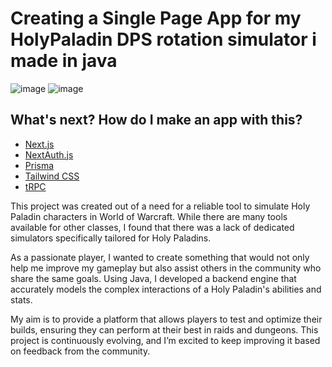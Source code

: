 # Creating a Single Page App for my HolyPaladin DPS rotation simulator i made in java
![image](https://github.com/user-attachments/assets/7d83606b-63c2-45cd-ac8e-0bdfee303781)
![image](https://github.com/user-attachments/assets/540e691e-1652-44bb-8e8e-57d03d21f35c)



## What's next? How do I make an app with this?


- [Next.js](https://nextjs.org)
- [NextAuth.js](https://next-auth.js.org)
- [Prisma](https://prisma.io)
- [Tailwind CSS](https://tailwindcss.com)
- [tRPC](https://trpc.io)


This project was created out of a need for a reliable tool to simulate Holy Paladin characters in World of Warcraft. While there are many tools available for other classes, I found that there was a lack of dedicated simulators specifically tailored for Holy Paladins.

As a passionate player, I wanted to create something that would not only help me improve my gameplay but also assist others in the community who share the same goals. Using Java, I developed a backend engine that accurately models the complex interactions of a Holy Paladin's abilities and stats.

My aim is to provide a platform that allows players to test and optimize their builds, ensuring they can perform at their best in raids and dungeons. This project is continuously evolving, and I’m excited to keep improving it based on feedback from the community.
